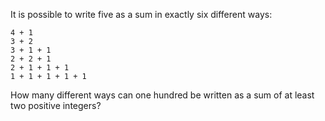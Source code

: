 It is possible to write five as a sum in exactly six different ways:

~~~
4 + 1
3 + 2
3 + 1 + 1
2 + 2 + 1
2 + 1 + 1 + 1
1 + 1 + 1 + 1 + 1
~~~

How many different ways can one hundred be written as a sum of at least two positive integers?